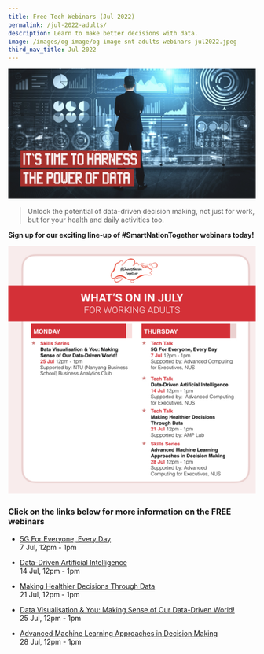 ```yaml
---
title: Free Tech Webinars (Jul 2022)
permalink: /jul-2022-adults/
description: Learn to make better decisions with data.
image: /images/og image/og image snt adults webinars jul2022.jpeg
third_nav_title: Jul 2022
---
```



![SNT Webinars - Jul 2022](/images/OG%20Image/OG%20Image%20SNT%20Adults%20Webinars%20Jul2022.jpeg)

> Unlock the potential of data-driven decision making, not just for work, but for your health and daily activities too.

**Sign up for our exciting line-up of #SmartNationTogether webinars today!**

![July webinars for working adults](/images/Jul%202022/Overview_WA.jpeg)
### Click on the links below for more information on the FREE webinars

* [5G For Everyone, Every Day](/working-adults/free-webinars/5g-jul2022)<br>
7 Jul,  12pm - 1pm
 
* [Data-Driven Artificial Intelligence](/working-adults/free-webinars/data-driven-ai-jul2022)<br>
 14 Jul, 12pm - 1pm  
 
* [Making Healthier Decisions Through Data](/working-adults/free-webinars/healthier-decisions-jul2022)<br>
 21 Jul, 12pm - 1pm
 
 * [Data Visualisation & You: Making Sense of Our Data-Driven World!](/working-adults/free-webinars/data-visualisation-jul2022)<br>
 25 Jul, 12pm - 1pm
 
 * [Advanced Machine Learning Approaches in Decision Making](/working-adults/free-webinars/machine-learning-jul2022)<br>
28 Jul, 12pm - 1pm